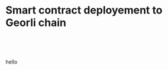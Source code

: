 # Smart contract deployement to Georli chain

<br/>
<p align="center">

</a>
</p>
<br/>



<h> hello </h>
